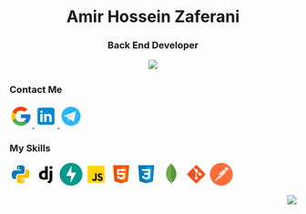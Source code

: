 <h1 align="center">Amir Hossein Zaferani</h1>
<h3 align="center">Back End Developer</h3>

<div align="center">
    <img src="https://github-readme-streak-stats.herokuapp.com/?user=amirzaferanii&theme=dark&hide_border=false" /><br/>
</div>

<h3>Contact Me</h3>
<p>
    <a href="mailto:amirzaferani103@gmail.com" target="blank">
        <img src="./icons/gmail.svg" alt="Amir Zaferani" height="40" width="40"/>
    </a>
    <a href="" target="blank">
        <img src="./icons/linkedin.svg" alt="Amir Zaferani" height="40" width="40" />
    </a>
    <a href="https://t.me/iamirzaferani" target="blank">
        <img src="./icons/telegram.svg" alt="Amir Zaferani" height="40" width="40" />
    </a>
</p>

<h3>My Skills</h3>
<p>
    <img src="./icons/python.svg" alt="python" title="Python" width="40" height="40" />
    <img src="./icons/django.svg" alt="django" title="Django" width="40" height="40" />
    <img src="./icons/fastapi.svg" alt="fastapi" title="FastAPI" width="40" height="40" />
    <img src="./icons/javascript.svg" alt="javascript" title="JavaScript" width="40" height="40" />
    <img src="./icons/html-5.svg" alt="html" title="HTML" width="40" height="40" />
    <img src="./icons/css3.svg" alt="css" title="CSS" width="40" height="40" />
    <img src="./icons/mongodb.svg" alt="mongodb" title="MongoDB" width="40" height="40" />
    <img src="./icons/git.svg" alt="git" title="Git" width="40" height="40" />
    <img src="./icons/postman.svg" alt="postman" title="Postman" width="40" height="40" />
</p>


<div align="right">
    <img src="https://github-readme-stats.vercel.app/api/top-langs/?username=amirzaferanii&theme=dark&hide_border=false&include_all_commits=false&count_private=false&layout=compact" /><br/>
</div>
